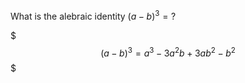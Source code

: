 What is the alebraic identity $(a-b)^3 = ?$
<!--question-->
$$$
(a-b)^3 = a^3 - 3a^2b + 3ab^2 - b^2
$$$
